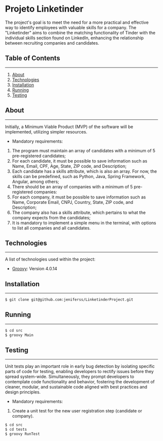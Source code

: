 # Projeto Linketinder

The project's goal is to meet the need for a more practical and effective way to identify employees with valuable skills for a company. The "Linketinder" aims to combine the matching functionality of Tinder with the individual skills section found on LinkedIn, enhancing the relationship between recruiting companies and candidates.

## Table of Contents
***
1. [About](#about)
2. [Technologies](#technologies)
3. [Installation](#installation)
4. [Running](#running)
5. [Testing](#testing)

## About
***
Initially, a Minimum Viable Product (MVP) of the software will be implemented, utilizing simpler resources.

* Mandatory requirements:
1. The program must maintain an array of candidates with a minimum of 5 pre-registered candidates;
2. For each candidate, it must be possible to save information such as Name, Email, CPF, Age, State, ZIP code, and Description;
3. Each candidate has a skills attribute, which is also an array. For now, the skills can be predefined, such as Python, Java, Spring Framework, Angular, among others;
4. There should be an array of companies with a minimum of 5 pre-registered companies:
5. For each company, it must be possible to save information such as Name, Corporate Email, CNPJ, Country, State, ZIP code, and Description;
6. The company also has a skills attribute, which pertains to what the company expects from the candidates;
7. It is mandatory to implement a simple menu in the terminal, with options to list all companies and all candidates.

## Technologies
***
A list of technologies used within the project:
* [Groovy](http://www.groovy-lang.org): Version 4.0.14

## Installation
***

```bash
$ git clone git@github.com:jeniferss/LinketinderProject.git
```

## Running
***

```bash
$ cd src
$ groovy Main
```

## Testing
***

Unit tests play an important role in early bug detection by isolating specific parts of code for testing, enabling developers to rectify issues before they spread system-wide. Simultaneously, they prompt developers to contemplate code functionality and behavior, fostering the development of cleaner, modular, and sustainable code aligned with best practices and design principles.

* Mandatory requirements:
1. Create a unit test for the new user registration step (candidate or company).

```bash
$ cd src
$ cd tests
$ groovy RunTest
```
